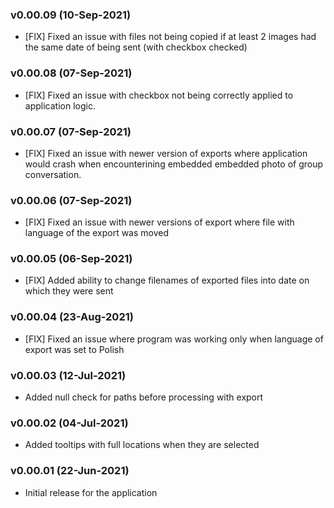 ### v0.00.09 (10-Sep-2021) 
- [FIX] Fixed an issue with files not being copied if at least 2 images had the same date of being sent (with checkbox checked)

### v0.00.08 (07-Sep-2021) 
- [FIX] Fixed an issue with checkbox not being correctly applied to application logic.

### v0.00.07 (07-Sep-2021) 
- [FIX] Fixed an issue with newer version of exports where application would crash when encounterining embedded embedded photo of group conversation.

### v0.00.06 (07-Sep-2021) 
- [FIX] Fixed an issue with newer versions of export where file with language of the export was moved

### v0.00.05 (06-Sep-2021)

- [FIX] Added ability to change filenames of exported files into date on which they were sent

### v0.00.04 (23-Aug-2021)

- [FIX] Fixed an issue where program was working only when language of export was set to Polish

### v0.00.03 (12-Jul-2021)

- Added null check for paths before processing with export

### v0.00.02 (04-Jul-2021)

- Added tooltips with full locations when they are selected

### v0.00.01 (22-Jun-2021)

- Initial release for the application
